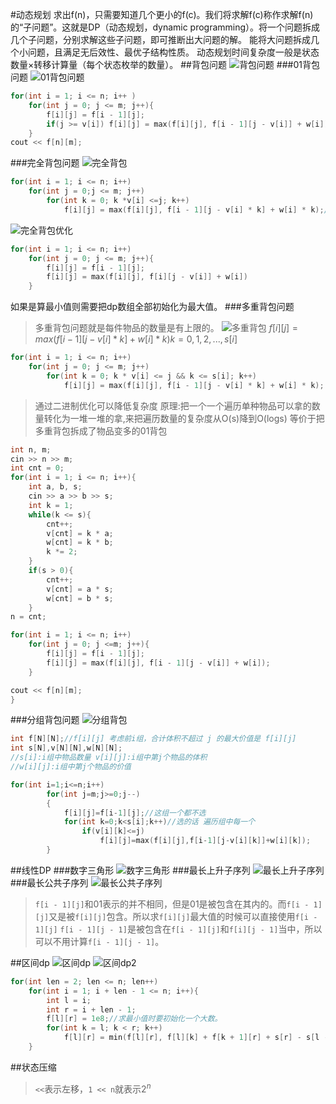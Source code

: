 #动态规划
求出f(n)，只需要知道几个更小的f(c)。我们将求解f(c)称作求解f(n)的“子问题”。这就是DP（动态规划，dynamic programming）。将一个问题拆成几个子问题，分别求解这些子问题，即可推断出大问题的解。
能将大问题拆成几个小问题，且满足无后效性、最优子结构性质。
动态规划时间复杂度一般是状态数量×转移计算量（每个状态枚举的数量）。
##背包问题
![背包问题](.\photos\背包问题.png "背包问题")
###01背包问题
![01背包问题](.\photos\01背包问题.png "01背包问题")
```c++
for(int i = 1; i <= n; i++ )
	for(int j = 0; j <= m; j++){
		f[i][j] = f[i - 1][j];
		if(j >= v[i]) f[i][j] = max(f[i][j], f[i - 1][j - v[i]] + w[i]);
	}
cout << f[n][m];
```
###完全背包问题
![完全背包](.\photos\完全背包.png "完全背包问题")
```c++
for(int i = 1; i <= n; i++)
	for(int j = 0;j <= m; j++)
		for(int k = 0; k *v[i] <=j; k++)
			f[i][j] = max(f[i][j], f[i - 1][j - v[i] * k] + w[i] * k);//包含0在内了,不需要在赋值i-1.
```
![完全背包优化](.\photos\完全背包优化.png "完全背包问题优化")
```c++
for(int i = 1; i <= n; i++)
	for(int j = 0; j <= m; j++){
		f[i][j] = f[i - 1][j];
		f[i][j] = max(f[i][j], f[i][j - v[i]] + w[i])
	}
```

如果是算最小值则需要把dp数组全部初始化为最大值。
###多重背包问题
> 多重背包问题就是每件物品的数量是有上限的。
![多重背包](.\photos\多重背包.png "多重背包问题")
> $f[i][j] = max(f[i - 1][j - v[i] * k] + w[i] * k) k = 0, 1, 2, ..., s[i]$

```c++
for(int i = 1; i <= n; i++)
	for(int j = 0; j <= m; j++)
		for(int k = 0; k * v[i] <= j && k <= s[i]; k++)
			f[i][j] = max(f[i][j], f[i - 1][j - v[i] * k] + w[i] * k);
```
> 通过二进制优化可以降低复杂度
> 原理:把一个一个遍历单种物品可以拿的数量转化为一堆一堆的拿,来把遍历数量的复杂度从O(s)降到O(logs)
> 等价于把多重背包拆成了物品变多的01背包
```c++
int n, m;
cin >> n >> m;
int cnt = 0;
for(int i = 1; i <= n; i++){
	int a, b, s;
	cin >> a >> b >> s;
	int k = 1;
	while(k <= s){
		cnt++;
		v[cnt] = k * a;
		w[cnt] = k * b;
		k *= 2;
	}
	if(s > 0){
		cnt++;
		v[cnt] = a * s;
		w[cnt] = b * s;
	}
n = cnt;

for(int i = 1; i <= n; i++)
	for(int j = 0; j <=m; j++){
		f[i][j] = f[i - 1][j];
		f[i][j] = max(f[i][j], f[i - 1][j - v[i]] + w[i]);
	}

cout << f[n][m];
}


```
###分组背包问题
![分组背包](.\photos\分组背包.png "分组背包问题")

```c++
int f[N][N];//f[i][j] 考虑前i组，合计体积不超过 j 的最大价值是 f[i][j]
int s[N],v[N][N],w[N][N];
//s[i]:i组中物品数量 v[i][j]:i组中第j个物品的体积 
//w[i][j]:i组中第j个物品的价值

for(int i=1;i<=n;i++)
        for(int j=m;j>=0;j--)
        {
            f[i][j]=f[i-1][j];//这组一个都不选
            for(int k=0;k<s[i];k++)//选的话 遍历组中每一个
                if(v[i][k]<=j)
                    f[i][j]=max(f[i][j],f[i-1][j-v[i][k]]+w[i][k]);
        }

```
##线性DP
###数字三角形
![数字三角形](.\photos\数字三角形.png "数字三角形")
###最长上升子序列
![最长上升子序列](.\photos\最长上升子序列.png "最长上升子序列")
###最长公共子序列
![最长公共子序列](.\photos\最长公共子序列.png "最长公共子序列")

> `f[i - 1][j]`和01表示的并不相同，但是01是被包含在其内的。而`f[i - 1][j]`又是被`f[i][j]`包含。所以求`f[i][j]`最大值的时候可以直接使用`f[i - 1][j]`
> `f[i - 1][j - 1]`是被包含在`f[i - 1][j]`和`f[i][j - 1]`当中，所以可以不用计算`f[i - 1][j - 1]`。

##区间dp
![区间dp](.\photos\区间dp.png "区间dp")
![区间dp2](.\photos\区间dp2.png "区间dp")
```c++
for(int len = 2; len <= n; len++)
	for(int i = 1; i + len - 1 <= n; i++){
		int l = i;
		int r = i + len - 1;
		f[l][r] = 1e8;//求最小值时要初始化一个大数。
		for(int k = l; k < r; k++)
			f[l][r] = min(f[l][r], f[l][k] + f[k + 1][r] + s[r] - s[l - 1]);
	}
```
##状态压缩
> `<<`表示左移，`1 << n`就表示$2^n$
> 